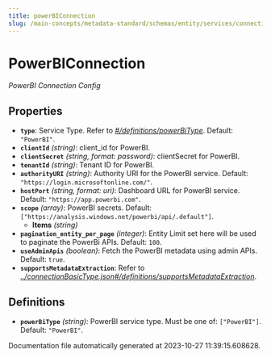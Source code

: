 ```yaml
---
title: powerBIConnection
slug: /main-concepts/metadata-standard/schemas/entity/services/connections/dashboard/powerbiconnection
---
```


# PowerBIConnection

*PowerBI Connection Config*

## Properties

- **`type`**: Service Type. Refer to *[#/definitions/powerBiType](#definitions/powerBiType)*. Default: `"PowerBI"`.
- **`clientId`** *(string)*: client_id for PowerBI.
- **`clientSecret`** *(string, format: password)*: clientSecret for PowerBI.
- **`tenantId`** *(string)*: Tenant ID for PowerBI.
- **`authorityURI`** *(string)*: Authority URI for the PowerBI service. Default: `"https://login.microsoftonline.com/"`.
- **`hostPort`** *(string, format: uri)*: Dashboard URL for PowerBI service. Default: `"https://app.powerbi.com"`.
- **`scope`** *(array)*: PowerBI secrets. Default: `["https://analysis.windows.net/powerbi/api/.default"]`.
  - **Items** *(string)*
- **`pagination_entity_per_page`** *(integer)*: Entity Limit set here will be used to paginate the PowerBi APIs. Default: `100`.
- **`useAdminApis`** *(boolean)*: Fetch the PowerBI metadata using admin APIs. Default: `true`.
- **`supportsMetadataExtraction`**: Refer to *[../connectionBasicType.json#/definitions/supportsMetadataExtraction](#/connectionBasicType.json#/definitions/supportsMetadataExtraction)*.
## Definitions

- <a id="definitions/powerBiType"></a>**`powerBiType`** *(string)*: PowerBI service type. Must be one of: `["PowerBI"]`. Default: `"PowerBI"`.


Documentation file automatically generated at 2023-10-27 11:39:15.608628.
